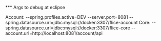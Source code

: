 *** Args to debug at eclipse

Account: --spring.profiles.active=DEV --server.port=8081 --spring.datasource.url=jdbc:mysql://docker:3307/flice-account
Core: --spring.datasource.url=jdbc:mysql://docker:3307/flice-core --account.url=http://localhost:8081/account/api